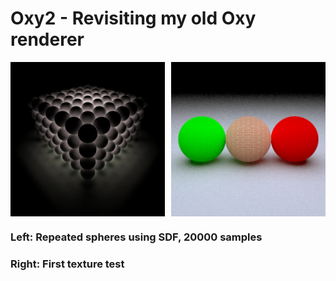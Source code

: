 # Oxy2 - Revisiting my old Oxy renderer

<div style="display: flex; justify-content: space-between;">
  <img src="images/spheres_20000.png" width="49%">
  <img src="images/out2.png" width="49%">
</div>


### Left: Repeated spheres using SDF, 20000 samples

### Right: First texture test
